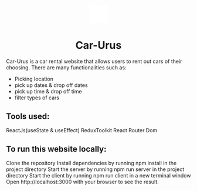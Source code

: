 <div align="center">
	<img src="./images/8665128_car_vehicle_icon.png" width="10%">
  <h1>Car-Urus</h1>
</div>

Car-Urus is a car rental website that allows users to rent out cars of their choosing. There are many functionalities such as:
- Picking location
- pick up dates & drop off dates
- pick up time & drop off time
- filter types of cars

## Tools used:

ReactJs(useState & useEffect)
ReduxToolkit
React Router Dom

## To run this website locally:

Clone the repository Install dependencies by running npm install in the project directory Start the server by running npm run server in the project directory Start the client by running npm run client in a new terminal window Open http://localhost:3000 with your browser to see the result.
